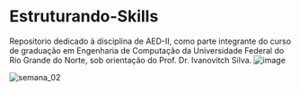 # Estruturando-Skills
Repositorio dedicado à disciplina de AED-II, como parte integrante do curso de graduação em Engenharia de Computação da Universidade Federal do Rio Grande do Norte, sob
orientação do Prof. Dr. Ivanovitch Silva.
![image](https://user-images.githubusercontent.com/102931554/227108425-3e99bbac-3691-442c-9499-0cfdf7c973c8.png)

![semana_02](https://github.com/Nilsiane/Estruturando-Skills/tree/main/Semana_02)
